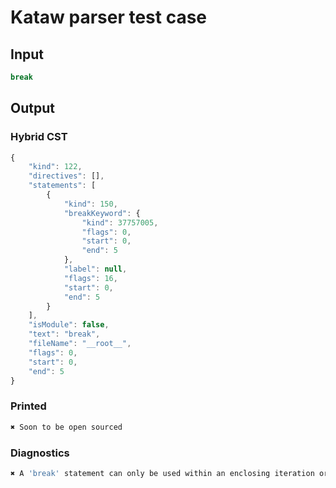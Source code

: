 # Kataw parser test case

## Input

`````js
break
`````

## Output

### Hybrid CST

```javascript
{
    "kind": 122,
    "directives": [],
    "statements": [
        {
            "kind": 150,
            "breakKeyword": {
                "kind": 37757005,
                "flags": 0,
                "start": 0,
                "end": 5
            },
            "label": null,
            "flags": 16,
            "start": 0,
            "end": 5
        }
    ],
    "isModule": false,
    "text": "break",
    "fileName": "__root__",
    "flags": 0,
    "start": 0,
    "end": 5
}
```

### Printed

```javascript
✖ Soon to be open sourced
```

### Diagnostics

```javascript
✖ A 'break' statement can only be used within an enclosing iteration or switch statement. - start: 5, end: 5

```

